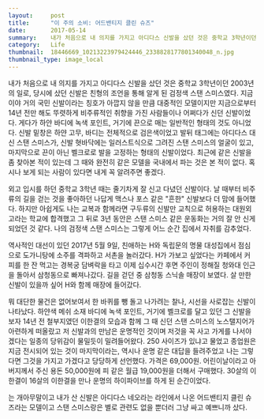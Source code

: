 ```yaml
---
layout:     post
title:      "이 주의 소비: 어드밴티지 클린 슈즈"
date:       2017-05-14
summary:    내가 처음으로 내 의지를 가지고 아디다스 신발을 샀던 것은 중학교 3학년이던 2003년의 일로, 당시에 샀던 신발은 친형의 조언을 통해 알게 된 검정색 스탠 스미스였다. 지금이야 거의 국민 신발이라는 칭호가 아깝지 않을 만큼 대중적인 모델이지만 지금으로부터 14년 전만 해도 뚜렷하게 비주류적인 취향을 가진 사람들이나 어쩌다가 신던 신발이었다. 게다가 하얀 바디에 녹색 포인트, 거기에 끈으로 매는 일반적인 형태의 것도 아니었다. 신발 밑창은 하얀 고무, 바디는 전체적으로 검은색이었고 발뒤 태그에는 아디다스 대신 스탠 스미스가, 신발 혓바닥에는 일러스트식으로 그려진 스탠 스미스의 얼굴이 있고, 마지막으로 끈이 아닌 벨크로로 발을 고정하는 형태의 신발이었다. 최근에 같은 신발을 좀 찾아본 적이 있는데 그 때와 완전히 같은 모델을 국내에서 파는 것은 본 적이 없다. 혹시나 보게 되는 사람이 있다면 내게 꼭 알려주면 좋겠다.
category:   Life
thumbnail:  18446669_10213223979424446_2338828177801340048_n.jpg
thumbnail_type: image_local
---
```


내가 처음으로 내 의지를 가지고 아디다스 신발을 샀던 것은 중학교 3학년이던 2003년의 일로, 당시에 샀던 신발은 친형의 조언을 통해 알게 된 검정색 스탠 스미스였다. 지금이야 거의 국민 신발이라는 칭호가 아깝지 않을 만큼 대중적인 모델이지만 지금으로부터 14년 전만 해도 뚜렷하게 비주류적인 취향을 가진 사람들이나 어쩌다가 신던 신발이었다. 게다가 하얀 바디에 녹색 포인트, 거기에 끈으로 매는 일반적인 형태의 것도 아니었다. 신발 밑창은 하얀 고무, 바디는 전체적으로 검은색이었고 발뒤 태그에는 아디다스 대신 스탠 스미스가, 신발 혓바닥에는 일러스트식으로 그려진 스탠 스미스의 얼굴이 있고, 마지막으로 끈이 아닌 벨크로로 발을 고정하는 형태의 신발이었다. 최근에 같은 신발을 좀 찾아본 적이 있는데 그 때와 완전히 같은 모델을 국내에서 파는 것은 본 적이 없다. 혹시나 보게 되는 사람이 있다면 내게 꼭 알려주면 좋겠다.

외고 입시를 하던 중학교 3학년 때는 줄기차게 잘 신고 다녔던 신발이다. 날 때부터 비주류의 길을 걷는 것을 좋아하던 나답게 맥스나 포스 같은 "흔한" 신발보다 더 맘에 들어했다. 하지만 아쉽게도 나는 교복과 함께라면 구두류의 신발만 교칙으로 허용하는 대원외고라는 학교에 합격했고 그 뒤로 3년 동안은 스탠 스미스 같은 운동화는 거의 잘 안 신게 되었던 것 같다. 나의 검정색 스탠 스미스는 그렇게 어느 순간 집에서 자취를 감추었다.

역사적인 대선이 있던 2017년 5월 9일, 친애하는 H와 독립문의 명물 대성집에서 점심으로 도가니탕에 소주를 격파하고 서촌을 놀러갔다. H가 가보고 싶었다는 카페에서 커피를 한 잔 먹고는 경복궁 담벼락을 타고 이제 십수시간 후면 주인이 정해질 청와대 인근을 돌아서 삼청동으로 빠져나갔다. 길을 걷던 중 삼청동 스닉솔 매장이 보였다. 살 만한 신발이 있을까 싶어 H와 함께 매장에 들어갔다.

뭐 대단한 물건은 없어보여서 한 바퀴를 뺑 돌고 나가려는 찰나, 시선을 사로잡는 신발이 나타났다. 하얀색 메쉬 소재 바디에 녹색 포인트, 거기에 벨크로를 달고 있던 그 신발을 보자 14년 전 철부지였던 이한결의 모습과 함께 그 때 신던 스탠 스미스의 노스탤지어가 아련하게 떠올랐고 저 신발과의 만남은 운명적인 것이며 저것을 꼭 사고 가게를 나서야겠다는 일종의 당위감이 물밀듯이 밀려들어왔다. 250 사이즈가 있냐고 물었고 종업원은 지금 전시되어 있는 것이 마지막이라는, 역시나 운명 같은 대답을 들려주었고 나는 그렇다면 그것을 가지고 가겠다고 당당하게 선언했다. 가격은 69,000원. 어린이날이라고 아버지께서 주신 용돈 50,000원에 피 같은 월급 19,000원을 더해서 구매했다. 30살의 이한결이 16살의 이한결을 만나 운명의 하이파이브를 하게 된 순간이었다.

는 개아무말이고 내가 산 신발은 아디다스 네오라는 라인에서 나온 어드밴티지 클린 슈즈라는 모델이고 스탠 스미스랑은 별로 관련도 없을 뿐더러 그냥 싸고 예쁘니까 샀다.
